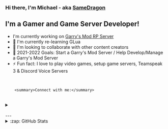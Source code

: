 ### Hi there, I'm Michael - aka [SameDragon][steamlnk]

## I'm a Gamer and Game Server Developer!
- I'm currently working on [Garry's Mod RP Server][currentprojectwebsite]
- 🌱 I'm currently re-learning GLua
- 👯 I'm looking to collaborate with other content creators
- 🥅 2021-2022 Goals: Start a Garry's Mod Server / Help Develop/Manage a Garry's Mod Server
- ⚡ Fun fact: I love to play video games, setup game servers, Teamspeak 3 & Discord Voice Servers

<br />

        <summary>Connect with me:</summary>
<br />
    <details>
        <summary></summary>
        Discord: @samedragon | SameDragon#0001
        [Steam][steamlnk]
        [Tiwtch][twitch]
    </details>

<br />
---
<details>
  <summary>:zap: GitHub Stats</summary>
  
  ![SameDragon1's GitHub stats](https://github-readme-stats.vercel.app/api?username=samedragon1&count_private=true&show_icons=true&theme=onedark)

</details>

[steamlnk]: https://steamcommunity.com/id/samedragon
[twitch]: http://twitch.tv/samedragon1
[currentprojectwebsite]: https://github.com/samedragon1/
